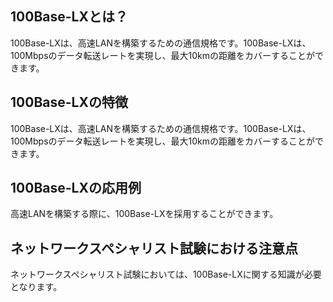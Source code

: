 

## 100Base-LXとは？
100Base-LXは、高速LANを構築するための通信規格です。100Base-LXは、100Mbpsのデータ転送レートを実現し、最大10kmの距離をカバーすることができます。

## 100Base-LXの特徴
100Base-LXは、高速LANを構築するための通信規格です。100Base-LXは、100Mbpsのデータ転送レートを実現し、最大10kmの距離をカバーすることができます。

## 100Base-LXの応用例
高速LANを構築する際に、100Base-LXを採用することができます。

## ネットワークスペシャリスト試験における注意点
ネットワークスペシャリスト試験においては、100Base-LXに関する知識が必要となります。